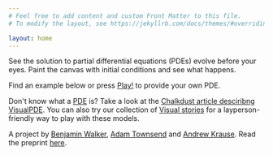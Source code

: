 ```yaml
---
# Feel free to add content and custom Front Matter to this file.
# To modify the layout, see https://jekyllrb.com/docs/themes/#overriding-theme-defaults

layout: home
---
```


See the solution to partial differential equations (PDEs) evolve before your eyes. Paint the canvas with initial conditions and see what happens. 

Find an example below or press [Play!](/sim/) to provide your own PDE.

Don't know what a [PDE](https://en.wikipedia.org/wiki/Partial_differential_equation) is? Take a look at the [Chalkdust article desciribng VisualPDE](https://chalkdustmagazine.com/regulars/on-the-cover/visual-pde/). You can also try our collection of [Visual stories](/visual-stories) for a layperson-friendly way to play with these models. 

A project by [Benjamin Walker](https://benjaminwalker.info/), [Adam Townsend](https://adamtownsend.com/) and [Andrew Krause](https://www.andrewkrause.org/). Read the preprint [here](https://doi.org/10.48550/arXiv.2308.01245).
